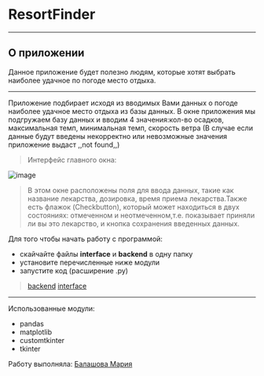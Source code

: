 # ResortFinder
***
## О приложении ##

Данное приложение будет полезно людям, которые хотят выбрать наиболее удачное по погоде место отдыха.

***
Приложение подбирает исходя из вводимых Вами данных о погоде наиболее удачное место отдыха из базы данных.
В окне приложения мы подгружаем базу данных и вводим 4 значения:кол-во осадков, максимальная темп, минимальная темп, скорость ветра
(В случае если данные будут введены некорректно или невозможные значения приложение выдаст ,,not found,,)

>Интерфейс главного окна:

![image](https://sun9-71.userapi.com/impg/_Le7hFgtXk1DK0nVRduYsFHJavmaK-j7R1RyVg/H2wL8LNJcHM.jpg?size=868x656&quality=96&sign=9024cd8b9f58a9f4a986a62037cc8ce0&type=album)


>В этом окне расположены поля для ввода данных, такие как название лекарства, дозировка, время приема лекарства.Также есть флажок (Checkbutton), который может находиться в двух состояниях: отмеченном и неотмеченном,т.е. показывает приняли ли вы это лекарство, и кнопка сохранения введенных данных.

Для того чтобы начать работу с программой:
* скайчайте файлы **interface** и **backend** в одну папку
* установите перечисленные ниже модули
* запустите код (расширение .py)
>[backend](https://github.com/BalashovaMaria/3sem/blob/main/backend.py)
>[interface](https://github.com/BalashovaMaria/3sem/blob/main/interface.py)
***
Использованные модули:
* pandas
* matplotlib
* customtkinter
* tkinter

Работу выполняла: [Балашова Мария](https://github.com/BalashovaMaria)
